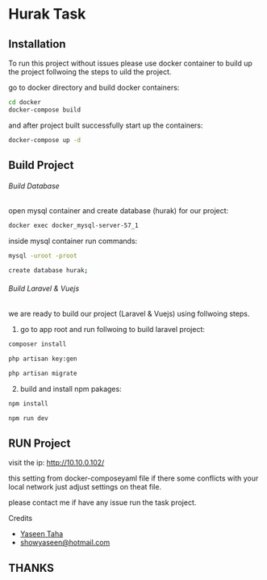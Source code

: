 # Hurak Task

## Installation

To run this project without issues please use  docker container to build up the project follwoing the steps to uild the project.

go to docker directory and build docker containers:

```bash
cd docker
docker-compose build
```

and after project built successfully start up the containers:

```bash
docker-compose up -d
```

## Build Project
###### Build Database

open mysql container and create database (hurak) for our project:

```bash
docker exec docker_mysql-server-57_1
```

inside mysql container run commands:

```bash
mysql -uroot -proot
```

```bash
create database hurak;
```
###### Build Laravel & Vuejs 
we are ready to build our project (Laravel & Vuejs) using follwoing steps.

1. go to app root and run follwoing to build laravel project:

```bash
composer install 
``` 

```bash
php artisan key:gen
```

```bash
php artisan migrate 
```

2. build and install npm pakages:

```bash
npm install
```

```bash
npm run dev
```



## RUN Project 

visit the ip:
http://10.10.0.102/

this setting from docker-composeyaml file if there some conflicts with your local network just adjust settings on theat file.

please contact me if have any issue run the task project.




 Credits

- [Yaseen Taha](https://github.com/showyaseen)
- showyaseen@hotmail.com

## THANKS 
